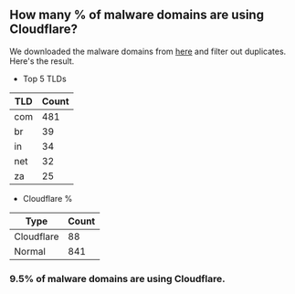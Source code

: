 ## How many % of malware domains are using Cloudflare?


We downloaded the malware domains from [here](https://urlhaus.abuse.ch) and filter out duplicates.
Here's the result.


[//]: # (start replacement)


- Top 5 TLDs

| TLD | Count |
| --- | --- |
| com | 481 |
| br | 39 |
| in | 34 |
| net | 32 |
| za | 25 |


- Cloudflare %

| Type | Count |
| --- | --- |
| Cloudflare | 88 |
| Normal | 841 |


### 9.5% of malware domains are using Cloudflare.